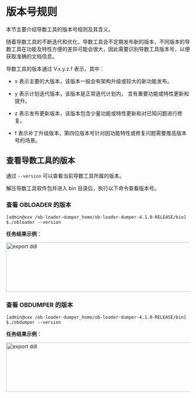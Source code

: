 # 版本号规则

本节主要介绍导数工具的版本号规则及其含义。

随着导数工具的不断迭代和优化，导数工具会不定期发布新的版本，不同版本的导数工具在功能及特性方便的差异可能会很大，因此需要识别导数工具版本号，以便获取准确的文档信息。

导数工具的版本通过 V.x.y.z.f 表示，其中：

* x 表示主要的大版本，该版本一般会有架构升级或较大的新功能发布。

* y 表示计划迭代版本，该版本是正常迭代计划内， 含有重要功能或特性更新和提升。

* z 表示发布更新版本，该版本包含少量功能或特性更新和对已知问题进行修复。

* f 表示补丁升级版本，第四位版本号针对因功能特性或修复问题需要推高版本号的场景。

## 查看导数工具的版本

通过 `--version` 可以查看当前导数工具所属的版本。


解压导数工具软件包并进入 bin 目录后，执行以下命令查看版本号。

### 查看 OBLOADER 的版本

```shell
[admin@xxx /ob-loader-dumper_home/ob-loader-dumper-4.1.0-RELEASE/bin]
$./obloader --version
```

**任务结果示例**：

   <img src="https://obbusiness-private.oss-cn-shanghai.aliyuncs.com/doc/img/obloaderobdumper/400/obloader%20version.png" width = "560" height = "135" alt="export ddl" />

### 查看 OBDUMPER 的版本

```shell
[admin@xxx /ob-loader-dumper_home/ob-loader-dumper-4.1.0-RELEASE/bin]
$./obdumper --version
```

**任务结果示例**：

   <img src="https://obbusiness-private.oss-cn-shanghai.aliyuncs.com/doc/img/obloaderobdumper/400/obdumper%20version.png" width = "560" height = "135" alt="export ddl" />
